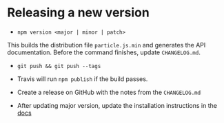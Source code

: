 # Releasing a new version

- `npm version <major | minor | patch>`

This builds the distribution file `particle.js.min` and generates the
API documentation. Before the command finishes, update `CHANGELOG.md`.

- `git push && git push --tags`

- Travis will run `npm publish` if the build passes.

- Create a release on GitHub with the notes from the `CHANGELOG.md`

- After updating major version, update the installation instructions in the [docs](https://github.com/particle-iot/docs/blob/master/src/content/reference/SDKs/javascript.md)
